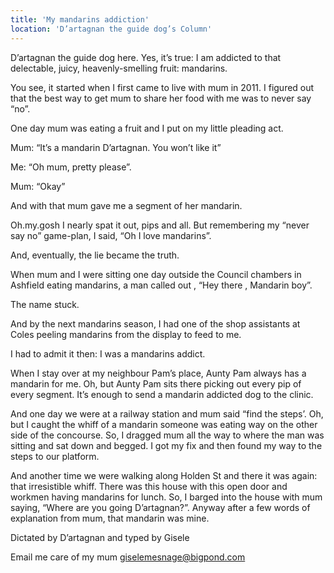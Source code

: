 ```yaml
---
title: 'My mandarins addiction'
location: 'D’artagnan the guide dog’s Column'
---
```

D’artagnan the guide dog here. Yes, it’s true: I am addicted to that delectable, juicy, heavenly-smelling fruit: mandarins.

You see, it started when I first came to live with mum in 2011. I figured out that the best way to get mum to share her food with me was to never say “no”.

One day mum was eating a fruit and I put on my little pleading act.

Mum: “It’s a mandarin D’artagnan. You won’t like it”

Me: “Oh mum, pretty please”.

Mum: “Okay”

And with that mum gave me a segment of her mandarin.

Oh.my.gosh I nearly spat it out, pips and all. But remembering my “never say no” game-plan, I said, “Oh I love mandarins”.

And, eventually, the lie became the truth.

When mum and I were sitting one day outside the Council chambers in Ashfield eating mandarins, a man called out , “Hey there , Mandarin boy”.

The name stuck.

And by the next mandarins season, I had one of the shop assistants at Coles peeling mandarins from the display to feed to me.

I had to admit it then: I was a mandarins addict.

When I stay over at my neighbour Pam’s place, Aunty Pam always has a mandarin for me. Oh, but Aunty Pam sits there picking out every pip of every segment. It’s enough to send a mandarin addicted dog to the clinic.

And one day we were at a railway station and mum said “find the steps’. Oh, but I caught the whiff of a mandarin someone was eating way on the other side of the concourse. So, I dragged mum all the way to where the man was sitting and sat down and begged. I got my fix and then found my way to the steps to our platform.

And another time we were walking along Holden St and there it was again: that irresistible whiff. There was this house with this open door and workmen having mandarins for lunch. So, I barged into the house with mum saying, “Where are you going D’artagnan?”. Anyway after a few words of explanation from mum, that mandarin was mine.

Dictated by D’artagnan and typed by Gisele

Email me care of my mum giselemesnage@bigpond.com
